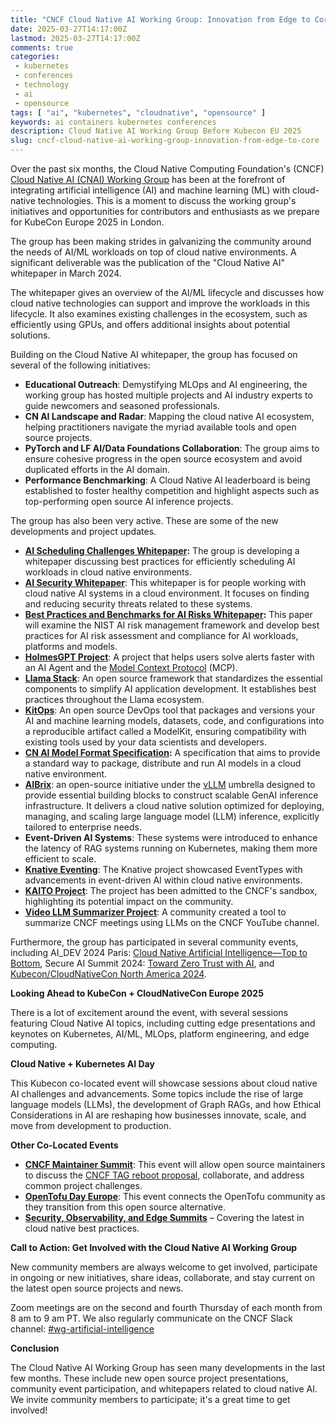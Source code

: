 ```yaml
---
title: "CNCF Cloud Native AI Working Group: Innovation from Edge to Core!"
date: 2025-03-27T14:17:00Z
lastmod: 2025-03-27T14:17:00Z
comments: true
categories:
 - kubernetes
 - conferences
 - technology
 - ai
 - opensource
tags: [ "ai", "kubernetes", "cloudnative", "opensource" ]
keywords: ai containers kubernetes conferences
description: Cloud Native AI Working Group Before Kubecon EU 2025
slug: cncf-cloud-native-ai-working-group-innovation-from-edge-to-core
---
```


Over the past six months, the Cloud Native Computing Foundation's (CNCF) [Cloud Native AI (CNAI) Working Group](https://docs.google.com/document/d/1tS6gL5qjGLaHDtAChssqJhBVm8BIpopUA3Ddzm9LHwg/edit?tab=t.0#heading=h.tprh9feizr4r) has been at the forefront of integrating artificial intelligence (AI) and machine learning (ML) with cloud-native technologies. This is a moment to discuss the working group's initiatives and opportunities for contributors and enthusiasts as we prepare for KubeCon Europe 2025 in London.

The group has been making strides in galvanizing the community around the needs of AI/ML workloads on top of cloud native environments. A significant deliverable was the publication of the "Cloud Native AI" whitepaper in March 2024\.

The whitepaper gives an overview of the AI/ML lifecycle and discusses how cloud native technologies can support and improve the workloads in this lifecycle. It also examines existing challenges in the ecosystem, such as efficiently using GPUs, and offers additional insights about potential solutions.

Building on the Cloud Native AI whitepaper, the group has focused on several of the following initiatives:

* **Educational Outreach**: Demystifying MLOps and AI engineering, the working group has hosted multiple projects and AI industry experts to guide newcomers and seasoned professionals.
* **CN AI Landscape and Radar**: Mapping the cloud native AI ecosystem, helping practitioners navigate the myriad available tools and open source projects.
* **PyTorch and LF AI/Data Foundations Collaboration**: The group aims to ensure cohesive progress in the open source ecosystem and avoid duplicated efforts in the AI domain.
* **Performance Benchmarking**: A Cloud Native AI leaderboard is being established to foster healthy competition and highlight aspects such as top-performing open source AI inference projects.

The group has also been very active. These are some of the new developments and project updates.

* [**AI Scheduling Challenges Whitepaper**](https://docs.google.com/document/d/1KNmTKwI_cRXZ0KVBqdBhkO1EuS4PhLIUvT16Y2a5erU/edit?tab=t.0#heading=h.l5opvu2gvmzq)**:** The group is developing a whitepaper discussing best practices for efficiently scheduling AI workloads in cloud native environments.
* [**AI Security Whitepaper**](https://drive.google.com/drive/folders/1luVtzJRlkekc2_5ovV0RjvIPpQTcbWot): This whitepaper is for people working with cloud native AI systems in a cloud environment. It focuses on finding and reducing security threats related to these systems.
* [**Best Practices and Benchmarks for AI Risks Whitepaper**](https://github.com/cncf/tag-runtime/issues/210)**:** This paper will examine the NIST AI risk management framework and develop best practices for AI risk assessment and compliance for AI workloads, platforms and models.
* [**HolmesGPT Project**](https://github.com/robusta-dev/holmesgpt): A project that helps users solve alerts faster with an AI Agent and the [Model Context Protocol](https://github.com/modelcontextprotocol) (MCP).
* [**Llama Stack**](https://github.com/meta-llama/llama-stack): An open source framework that standardizes the essential components to simplify AI application development. It establishes best practices throughout the Llama ecosystem.
* [**KitOps**](https://kitops.org/): An open source DevOps tool that packages and versions your AI and machine learning models, datasets, code, and configurations into a reproducible artifact called a ModelKit, ensuring compatibility with existing tools used by your data scientists and developers.
* [**CN AI Model Format Specification**](https://github.com/CloudNativeAI/model-spec)**:** A specification that aims to provide a standard way to package, distribute and run AI models in a cloud native environment.
* [**AIBrix**](https://github.com/vllm-project/aibrix): an open-source initiative under the [vLLM](https://docs.vllm.ai/en/latest/) umbrella designed to provide essential building blocks to construct scalable GenAI inference infrastructure. It delivers a cloud native solution optimized for deploying, managing, and scaling large language model (LLM) inference, explicitly tailored to enterprise needs.
* **Event-Driven AI Systems**: These systems were introduced to enhance the latency of RAG systems running on Kubernetes, making them more efficient to scale.
* [**Knative Eventing**](https://knative.dev/v1.15-docs/eventing/): The Knative project showcased EventTypes with advancements in event-driven AI within cloud native environments.
* [**KAITO Project**](https://github.com/kaito-project/kaito): The project has been admitted to the CNCF's sandbox, highlighting its potential impact on the community.
* [**Video LLM Summarizer Project**](https://github.com/cncf/tag-runtime/issues/127): A community created a tool to summarize CNCF meetings using LLMs on the CNCF YouTube channel.

Furthermore, the group has participated in several community events, including AI\_DEV 2024 Paris: [Cloud Native Artificial Intelligence—Top to Bottom](https://sched.co/1c1mv), Secure AI Summit 2024: [Toward Zero Trust with AI](https://sched.co/1dBWO), and [Kubecon/CloudNativeCon North America 2024](https://kccncna2024.sched.com/).

**Looking Ahead to KubeCon \+ CloudNativeCon Europe 2025**

There is a lot of excitement around the event, with several sessions featuring Cloud Native AI topics, including cutting edge presentations and keynotes on Kubernetes, AI/ML, MLOps, platform engineering, and edge computing.

**Cloud Native \+ Kubernetes AI Day**

This Kubecon co-located event will showcase sessions about cloud native AI challenges and advancements. Some topics include the rise of large language models (LLMs), the development of Graph RAGs, and how Ethical Considerations in AI are reshaping how businesses innovate, scale, and move from development to production.

**Other Co-Located Events**

* [**CNCF Maintainer Summit**](https://maintainersummiteu2025.sched.com/): This event will allow open source maintainers to discuss the [CNCF TAG reboot proposal](https://github.com/cncf/toc/issues/1527), collaborate, and address common project challenges.
* [**OpenTofu Day Europe**](https://colocatedeventseu2025.sched.com/): This event connects the OpenTofu community as they transition from this open source alternative.
* [**Security, Observability, and Edge Summits**](https://events.linuxfoundation.org/kubecon-cloudnativecon-europe/co-located-events/cncf-hosted-co-located-events-overview/) – Covering the latest in cloud native best practices.

**Call to Action: Get Involved with the Cloud Native AI Working Group**

New community members are always welcome to get involved, participate in ongoing or new initiatives, share ideas, collaborate, and stay current on the latest open source projects and news.

Zoom meetings are on the second and fourth Thursday of each month from 8 am to 9 am PT. We also regularly communicate on the CNCF Slack channel: [\#wg-artificial-intelligence](https://cloud-native.slack.com/archives/C05TYJE81SR)

**Conclusion**

The Cloud Native AI Working Group has seen many developments in the last few months. These include new open source project presentations, community event participation, and whitepapers related to cloud native AI. We invite community members to participate; it's a great time to get involved\!


